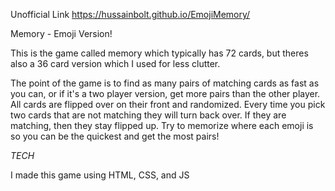 Unofficial Link https://hussainbolt.github.io/EmojiMemory/

Memory - Emoji Version!

This is the game called memory which typically has 72 cards, but theres also a 36 card version which I used for less clutter.

The point of the game is to find as many pairs of matching cards as fast as you can, or if it's a two player version, get more pairs than the other player.
All cards are flipped over on their front and randomized. Every time you pick two cards that are not matching they will turn back over. If they are matching, then they stay flipped up. Try to memorize where each emoji is so you can be the quickest and get the most pairs!

_TECH_

I made this game using HTML, CSS, and JS

